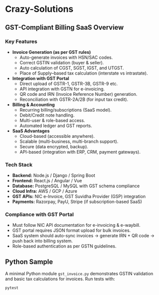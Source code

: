 # Crazy-Solutions

## GST-Compliant Billing SaaS Overview

### Key Features
- **Invoice Generation (as per GST rules)**
  - Auto-generate invoices with HSN/SAC codes.
  - Correct GSTIN validation (buyer & seller).
  - Auto calculation of CGST, SGST, IGST, and UTGST.
  - Place of Supply–based tax calculation (interstate vs intrastate).
- **Integration with GST Portal**
  - Direct upload of GSTR-1, GSTR-3B, GSTR-9 etc.
  - API integration with GSTN for e-invoicing.
  - QR code and IRN (Invoice Reference Number) generation.
  - Reconciliation with GSTR-2A/2B (for input tax credit).
- **Billing & Accounting**
  - Recurring billing/subscriptions (SaaS model).
  - Debit/Credit note handling.
  - Multi-user & role-based access.
  - Automated ledger and GST reports.
- **SaaS Advantages**
  - Cloud-based (accessible anywhere).
  - Scalable (multi-business, multi-branch support).
  - Secure (data encrypted, backup).
  - API-based (integration with ERP, CRM, payment gateways).

### Tech Stack
- **Backend:** Node.js / Django / Spring Boot
- **Frontend:** React.js / Angular / Vue
- **Database:** PostgreSQL / MySQL with GST schema compliance
- **Cloud Infra:** AWS / GCP / Azure
- **GST APIs:** NIC e-Invoice, GST Suvidha Provider (GSP) integration
- **Payments:** Razorpay, PayU, Stripe (if subscription-based SaaS)

### Compliance with GST Portal
- Must follow NIC API documentation for e-invoicing & e-waybill.
- GST portal requires JSON format upload for bulk invoices.
- SaaS system should auto-sync invoices → generate IRN + QR code → push back into billing system.
- Role-based authentication as per GSTN guidelines.

## Python Sample

A minimal Python module `gst_invoice.py` demonstrates GSTIN validation and
basic tax calculations for invoices. Run tests with:

```bash
pytest
```
